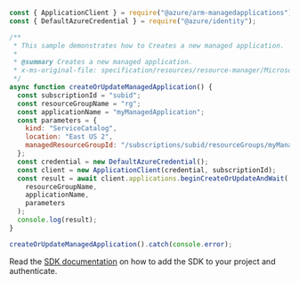 ```javascript
const { ApplicationClient } = require("@azure/arm-managedapplications");
const { DefaultAzureCredential } = require("@azure/identity");

/**
 * This sample demonstrates how to Creates a new managed application.
 *
 * @summary Creates a new managed application.
 * x-ms-original-file: specification/resources/resource-manager/Microsoft.Solutions/stable/2018-06-01/examples/createOrUpdateApplication.json
 */
async function createOrUpdateManagedApplication() {
  const subscriptionId = "subid";
  const resourceGroupName = "rg";
  const applicationName = "myManagedApplication";
  const parameters = {
    kind: "ServiceCatalog",
    location: "East US 2",
    managedResourceGroupId: "/subscriptions/subid/resourceGroups/myManagedRG",
  };
  const credential = new DefaultAzureCredential();
  const client = new ApplicationClient(credential, subscriptionId);
  const result = await client.applications.beginCreateOrUpdateAndWait(
    resourceGroupName,
    applicationName,
    parameters
  );
  console.log(result);
}

createOrUpdateManagedApplication().catch(console.error);
```

Read the [SDK documentation](https://github.com/Azure/azure-sdk-for-js/blob/%40azure%2Farm-managedapplications_2.0.1/sdk/managedapplications/arm-managedapplications/README.md) on how to add the SDK to your project and authenticate.
